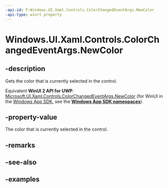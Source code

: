 ```yaml
---
-api-id: P:Windows.UI.Xaml.Controls.ColorChangedEventArgs.NewColor
-api-type: winrt property
---
```


<!-- Property syntax.
public Color NewColor { get; }
-->

# Windows.UI.Xaml.Controls.ColorChangedEventArgs.NewColor

## -description

Gets the color that is currently selected in the control.

Equivalent **WinUI 2 API for UWP**: [Microsoft.UI.Xaml.Controls.ColorChangedEventArgs.NewColor](/windows/winui/api/microsoft.ui.xaml.controls.colorchangedeventargs.newcolor) (for WinUI in the [Windows App SDK](/windows/apps/windows-app-sdk/), see the **[Windows App SDK namespaces](/windows/windows-app-sdk/api/winrt/)**).

## -property-value

The color that is currently selected in the control.

## -remarks

## -see-also

## -examples


